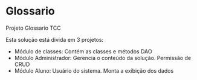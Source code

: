 # Glossario
Projeto Glossario TCC

Esta solução está divida em 3 projetos:
- Módulo de classes: Contém as classes e métodos DAO
- Módulo Administrador: Gerencia o conteúdo da solução. Permissão de CRUD
- Módulo Aluno: Usuário do sistema. Monta a exibição dos dados
